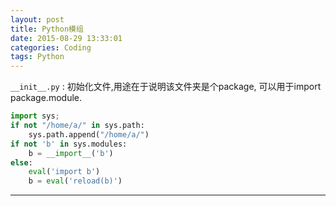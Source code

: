 ```yaml
---
layout: post
title: Python模组
date: 2015-08-29 13:33:01
categories: Coding
tags: Python
---
```


`__init__.py` : 初始化文件,用途在于说明该文件夹是个package, 可以用于import package.module.

~~~python
import sys;
if not "/home/a/" in sys.path:
    sys.path.append("/home/a/")
if not 'b' in sys.modules:
    b = __import__('b')
else:
    eval('import b')
    b = eval('reload(b)')
~~~

------

